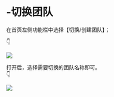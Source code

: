 # -切换团队

在首页左侧功能栏中选择【切换/创建团队】； 

👇

![](https://images-cdn.shimo.im/R0jsNEp6pv8ZvVt6/6.png!thumbnail)



打开后，选择需要切换的团队名称即可。   
👇

![](https://images-cdn.shimo.im/N8mQpmFI8y0IjZkd/7.png!thumbnail)



